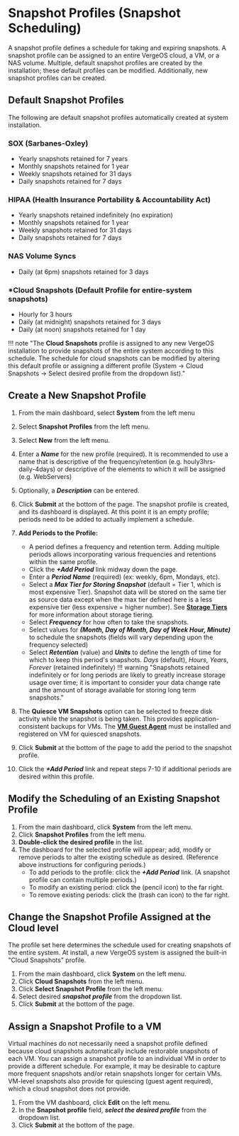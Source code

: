 # Snapshot Profiles (Snapshot Scheduling)

A snapshot profile defines a schedule for taking and expiring snapshots. A snapshot profile can be assigned to an entire VergeOS cloud, a VM, or a NAS volume. Multiple, default snapshot profiles are created by the installation; these default profiles can be modified. Additionally, new snapshot profiles can be created.

## Default Snapshot Profiles

The following are default snapshot profiles automatically created at system installation.

### SOX (Sarbanes-Oxley)

* Yearly snapshots retained for 7 years
* Monthly snapshots retained for 1 year
* Weekly snapshots retained for 31 days
* Daily snapshots retained for 7 days

### HIPAA (Health Insurance Portability & Accountability Act)

* Yearly snapshots retained indefinitely (no expiration)
* Monthly snapshots retained for 1 year
* Weekly snapshots retained for 31 days
* Daily snapshots retained for 7 days

### NAS Volume Syncs

* Daily (at 6pm) snapshots retained for 3 days

### *Cloud Snapshots (Default Profile for entire-system snapshots)

* Hourly for 3 hours
* Daily (at midnight) snapshots retained for 3 days
* Daily (at noon) snapshots retained for 1 day

!!! note "The **Cloud Snapshots** profile is assigned to any new VergeOS installation to provide snapshots of the entire system according to this schedule. The schedule for cloud snapshots can be modified by altering this default profile or assigning a different profile (System -> Cloud Snapshots -> Select desired profile from the dropdown list)."

## Create a New Snapshot Profile

1. From the main dashboard, select **System** from the left menu
2. Select **Snapshot Profiles** from the left menu.
3. Select **New** from the left menu.
4. Enter a ***Name*** for the new profile (required). It is recommended to use a name that is descriptive of the frequency/retention (e.g. houly3hrs-daily-4days) or descriptive of the elements to which it will be assigned (e.g. WebServers)
5. Optionally, a ***Description*** can be entered.
6. Click **Submit** at the bottom of the page.  The snapshot profile is created, and its dashboard is displayed. At this point it is an empty profile; periods need to be added to actually implement a schedule.

7. **Add Periods to the Profile:**
      * A period defines a frequency and retention term. Adding multiple periods allows incorporating various frequencies and retentions within the same profile.
      * Click the ***+Add Period*** link midway down the page.
      * Enter a ***Period Name*** (required) (ex: weekly, 6pm, Mondays, etc).
      * Select a ***Max Tier for Storing Snapshot*** (default = Tier 1, which is most expensive Tier). Snapshot data will be stored on the same tier as source data except when the max tier defined here is a less expensive tier (less expensive = higher number). See [**Storage Tiers**](/product-guide/vsan/storage-tiers) for more information about storage tiering.
      * Select ***Frequency*** for how often to take the snapshots.
      * Select values for ***(Month, Day of Month, Day of Week Hour, Minute)*** to schedule the snapshots (fields will vary depending upon the frequency selected)
      * Select ***Retention*** (value) and ***Units*** to define the length of time for which to keep this period's snapshots. *Days* (default), *Hours*, *Years*, *Forever* (retained indefinitely)
!!! warning "Snapshots retained indefinitely or for long periods are likely to greatly increase storage usage over time; it is important to consider your data change rate and the amount of storage available for storing long term snapshots."

8. The **Quiesce VM Snapshots** option can be selected to freeze disk activity while the snapshot is being taken. This provides application-consistent backups for VMs. The [**VM Guest Agent**](/product-guide/virtual-machines/vm-guest-agent) must be installed and registered on VM for quiesced snapshots.
9. Click **Submit** at the bottom of the page to add the period to the snapshot profile.
10. Click the ***+Add Period*** link and repeat steps 7-10 if additional periods are desired within this profile.

## Modify the Scheduling of an Existing Snapshot Profile

1. From the main dashboard, click **System** from the left menu.
2. Click **Snapshot Profiles** from the left menu.
3. **Double-click the desired profile** in the list.
4. The dashboard for the selected profile will appear; add, modify or remove periods to alter the existing schedule as desired. (Reference above instructions for configuring periods.)
    * To add periods to the profile: click the ***+Add Period*** link. (A snapshot profile can contain multiple periods.)
    * To modify an existing period: click the (pencil icon) to the far right.
    * To remove existing periods: click the (trash can icon) to the far right.

## Change the Snapshot Profile Assigned at the Cloud level

The profile set here determines the schedule used for creating snapshots of the entire system. At install, a new VergeOS system is assigned the built-in "Cloud Snapshots" profile.

1. From the main dashboard, click **System** on the left menu.
2. Click **Cloud Snapshots** from the left menu.
3. Click **Select Snapshot Profile** from the left menu.
4. Select desired ***snapshot profile*** from the dropdown list.
5. Click **Submit** at the bottom of the page.

## Assign a Snapshot Profile to a VM

Virtual machines do not necessarily need a snapshot profile defined because cloud snapshots automatically include restorable snapshots of each VM. You can assign a snapshot profile to an individual VM in order to provide a different schedule. For example, it may be desirable to capture more frequent snapshots and/or retain snapshots longer for certain VMs. VM-level snapshots also provide for quiescing (guest agent required), which a cloud snapshot does not provide.

1. From the VM dashboard, click **Edit** on the left menu.
2. In the **Snapshot profile** field, ***select the desired profile*** from the dropdown list.
3. Click **Submit** at the bottom of the page.
